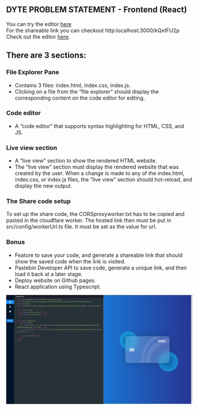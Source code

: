## DYTE PROBLEM STATEMENT - Frontend (React)
You can try the editor [here](https://lool-6b320.web.app/)<br/>
For the shareable link you can checkout http:localhost:3000/kQxtFU2p
Check out the editor [here](https://github.com/ngmars/React_code_editor/edit/main/README.md).

## There are 3 sections:

### File Explorer Pane
 - Contains 3 files: index.html, index.css, index.js.
 - Clicking on a file from the “file explorer” should display the corresponding content on the code editor for editing.

### Code editor
-  A “code editor” that supports syntax highlighting for HTML, CSS, and JS.

### Live view section
 - A “live view” section to show the rendered HTML website.
 - The “live view” section must display the rendered website that was created by the user. When a change is made to any of the index.html, index.css, or index.js files, the “live view” section should hot-reload, and display the new output.

### The Share code setup
To set up the share code, the CORSproxyworker.txt has to be copied and pasted in the cloudflare worker. The hosted link then must be put in src/config/workerUrl.ts file. 
It must be set as the value for url.


### Bonus
- Feature to save your code, and generate a shareable link that should show the saved code when the link is visited. 
- Pastebin Developer API to save code, generate a unique link, and then load it back at a later stage.
- Deploy website on Github pages.
- React application using Typescript.

![preview](https://github.com/ngmars/React_code_editor/blob/main/img1.jpeg?raw=true)
